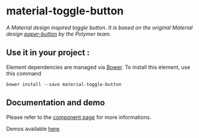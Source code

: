 # material-toggle-button

_A Material design inspired toggle button. It is based on the original Material design [paper-button](https://elements.polymer-project.org/elements/paper-button) by the Polymer team._

## Use it in your project :

Element dependencies are managed via [Bower](http://bower.io/). To install this element,
use this command

    bower install --save material-toggle-button


## Documentation and demo

Please refer to the <a href="https://vguillou.github.io/webcomponents/material-toggle-button">component page</a> for more informations.

Demos available <a href="https://vguillou.github.io/webcomponents/material-toggle-button/demo">here</a>.

